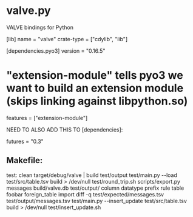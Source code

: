 # valve.py
VALVE bindings for Python

[lib]
name = "valve"
crate-type = ["cdylib", "lib"]

[dependencies.pyo3]
version = "0.16.5"
# "extension-module" tells pyo3 we want to build an extension module (skips linking against libpython.so)
features = ["extension-module"]

NEED TO ALSO ADD THIS TO [dependencies]:

futures = "0.3"

Makefile:
---------

test: clean target/debug/valve | build test/output
	test/main.py --load test/src/table.tsv build > /dev/null
	test/round_trip.sh
	scripts/export.py messages build/valve.db test/output/ column datatype prefix rule table foobar foreign_table import
	diff -q test/expected/messages.tsv test/output/messages.tsv
	test/main.py --insert_update test/src/table.tsv build > /dev/null
	test/insert_update.sh
